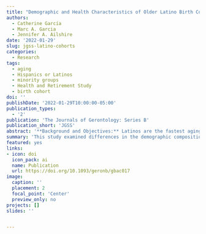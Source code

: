 ```yaml
---
title: "Demographic and Health Characteristics of Older Latino Birth Cohorts in the Health and Retirement Study"
authors: 
  - Catherine García
  - Marc A. Garcia
  - Jennifer A. Ailshire
date: '2022-01-29'
slug: jgss-latino-cohorts
categories:
  - Research
tags:
  - aging
  - Hispanics or Latinos
  - minority groups
  - Health and Retirement Study
  - birth cohort
doi: ''
publishDate: '2022-01-29T10:00:00-05:00'
publication_types:
  - '2'
publication: 'The Journals of Gerontology: Series B'
publication_short: 'JGSS'
abstract: '**Background and Objectives:** Latinos are the fastest aging racial/ethnic minority group in the United States One limitation to understanding the diverse experiences of older Latinos is the lack of nationally representative data necessary to examine factors contributing to changes in population-level health over time. This is needed to provide a more comprehensive picture of the demographic characteristics that influence the health and well-being of older Latinos.<br><br>**Methods:** TWe utilized the steady-state design of the Health and Retirement Study (HRS) from 1992 to 2016 to examine the demographic and health characteristics of the five entry birth cohorts of older Latinos aged 51-56 (n=2,882). Adjusted Wald tests were used to assess statistically significant differences in demographic and health characteristics across the five HRS birth cohorts.<br><br>**Results:** Cross-cohort comparisons of demographic and health characteristics of older Latinos indicate significant change over time, with later-born HRS birth cohorts less likely to identify as Mexican-origin, more likely to identify as a racial “other,” and more likely to be foreign-born. In addition, we find that later-born cohorts are more educated and exhibit a higher prevalence of hypertension, diabetes, and obesity.<br><br>**Discussion:** Increasing growth and diversity among the older U.S. Latino population make it imperative that researchers document changes in the demographic composition and health characteristics of this population as it will have implications for researchers, policymakers, health care professionals, and others seeking to anticipate the needs of this rapidly aging population.'
summary: 'This study examined differences in the demographic composition and health characteristics of older Latino birth cohorts in the Health and Retirement Study.'
featured: yes
links:
- icon: doi
  icon_pack: ai
  name: Publication
  url: https://doi.org/10.1093/geronb/gbac017
image:
  caption: ''
  placement: 2
  focal_point: 'Center'
  preview_only: no
projects: []
slides: ''


---
```



